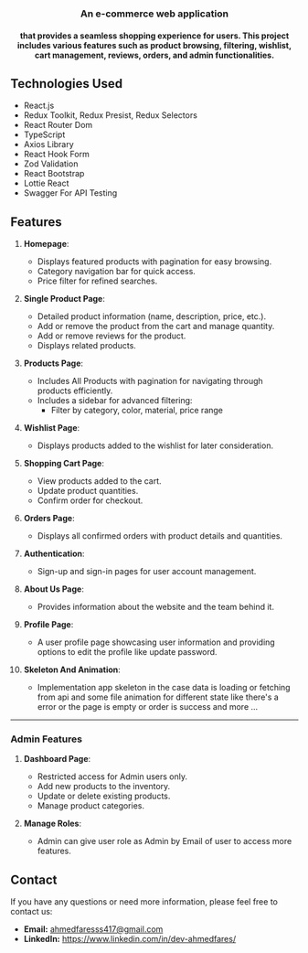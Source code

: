 <div align="center">
<!-- <a href="https://snapgram-official.vercel.app/"><img  src="/public/assets/images/logo.svg" width="120" height="auto"/></a>
<h2></h2> -->
<h3>An e-commerce web application</h3>
<h4>that provides a seamless shopping experience for users. This project includes various features such as product browsing, filtering, wishlist, cart management, reviews, orders, and admin functionalities.
</h4>
</div>
<h2></h2>
<!-- <center><a href="https://snapgram-official.vercel.app/"><img src="/public/assets/images/background.jpg"/></a></center> -->

## Technologies Used 
* React.js
* Redux Toolkit, Redux Presist, Redux Selectors
* React Router Dom
* TypeScript
* Axios Library
* React Hook Form 
* Zod Validation
* React Bootstrap
* Lottie React
* Swagger For API Testing


<h2>Features</h2>

1. **Homepage**:
   - Displays featured products with pagination for easy browsing.
   - Category navigation bar for quick access.
   - Price filter for refined searches.

2. **Single Product Page**:
   - Detailed product information (name, description, price, etc.).
   - Add or remove the product from the cart and manage quantity.
   - Add or remove reviews for the product.
   - Displays related products.

3. **Products Page**:
    - Includes All Products with pagination for navigating through products efficiently. 
   - Includes a sidebar for advanced filtering:
     - Filter by category, color, material,  price range

4. **Wishlist Page**:
   - Displays products added to the wishlist for later consideration.

5. **Shopping Cart Page**:
   - View products added to the cart.
   - Update product quantities.
   - Confirm order for checkout.

6. **Orders Page**:
   - Displays all confirmed orders with product details and quantities.

7. **Authentication**:
   - Sign-up and sign-in pages for user account management.

8. **About Us Page**:
   - Provides information about the website and the team behind it.

9. **Profile Page**:
   - A user profile page showcasing user information and providing options to edit the profile like update password.

9. **Skeleton And Animation**:
   - Implementation app skeleton in the case data is loading or fetching from api and some file animation for different state like there's a error or the page is empty or order is success and more ...

---

### Admin Features
1. **Dashboard Page**:
   - Restricted access for Admin users only.
   - Add new products to the inventory.
   - Update or delete existing products.
   - Manage product categories.

2. **Manage Roles**:
   - Admin can give user role as Admin by Email of user to access more features. 


<h2>Contact</h2>

If you have any questions or need more information, please feel free to contact us:

* **Email:** ahmedfaresss417@gmail.com
* **LinkedIn:** https://www.linkedin.com/in/dev-ahmedfares/